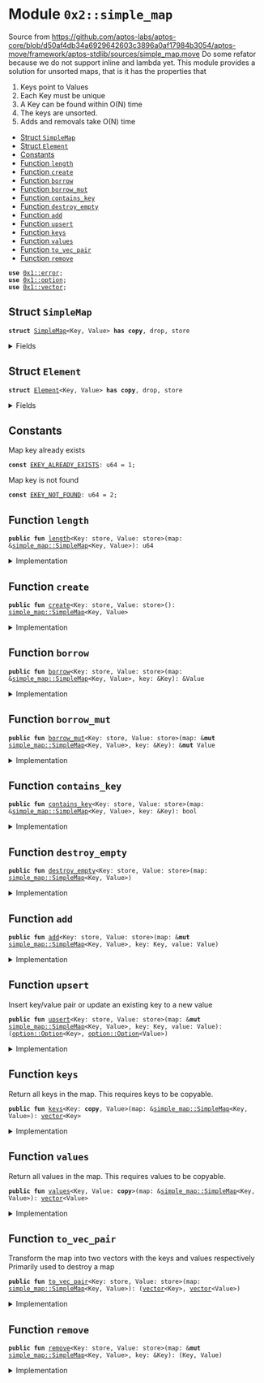 
<a name="0x2_simple_map"></a>

# Module `0x2::simple_map`

Source from https://github.com/aptos-labs/aptos-core/blob/d50af4db34a6929642603c3896a0af17984b3054/aptos-move/framework/aptos-stdlib/sources/simple_map.move
Do some refator because we do not support inline and lambda yet.
This module provides a solution for unsorted maps, that is it has the properties that
1) Keys point to Values
2) Each Key must be unique
3) A Key can be found within O(N) time
4) The keys are unsorted.
5) Adds and removals take O(N) time


-  [Struct `SimpleMap`](#0x2_simple_map_SimpleMap)
-  [Struct `Element`](#0x2_simple_map_Element)
-  [Constants](#@Constants_0)
-  [Function `length`](#0x2_simple_map_length)
-  [Function `create`](#0x2_simple_map_create)
-  [Function `borrow`](#0x2_simple_map_borrow)
-  [Function `borrow_mut`](#0x2_simple_map_borrow_mut)
-  [Function `contains_key`](#0x2_simple_map_contains_key)
-  [Function `destroy_empty`](#0x2_simple_map_destroy_empty)
-  [Function `add`](#0x2_simple_map_add)
-  [Function `upsert`](#0x2_simple_map_upsert)
-  [Function `keys`](#0x2_simple_map_keys)
-  [Function `values`](#0x2_simple_map_values)
-  [Function `to_vec_pair`](#0x2_simple_map_to_vec_pair)
-  [Function `remove`](#0x2_simple_map_remove)


<pre><code><b>use</b> <a href="">0x1::error</a>;
<b>use</b> <a href="">0x1::option</a>;
<b>use</b> <a href="">0x1::vector</a>;
</code></pre>



<a name="0x2_simple_map_SimpleMap"></a>

## Struct `SimpleMap`



<pre><code><b>struct</b> <a href="simple_map.md#0x2_simple_map_SimpleMap">SimpleMap</a>&lt;Key, Value&gt; <b>has</b> <b>copy</b>, drop, store
</code></pre>



<details>
<summary>Fields</summary>


<dl>
<dt>
<code>data: <a href="">vector</a>&lt;<a href="simple_map.md#0x2_simple_map_Element">simple_map::Element</a>&lt;Key, Value&gt;&gt;</code>
</dt>
<dd>

</dd>
</dl>


</details>

<a name="0x2_simple_map_Element"></a>

## Struct `Element`



<pre><code><b>struct</b> <a href="simple_map.md#0x2_simple_map_Element">Element</a>&lt;Key, Value&gt; <b>has</b> <b>copy</b>, drop, store
</code></pre>



<details>
<summary>Fields</summary>


<dl>
<dt>
<code>key: Key</code>
</dt>
<dd>

</dd>
<dt>
<code>value: Value</code>
</dt>
<dd>

</dd>
</dl>


</details>

<a name="@Constants_0"></a>

## Constants


<a name="0x2_simple_map_EKEY_ALREADY_EXISTS"></a>

Map key already exists


<pre><code><b>const</b> <a href="simple_map.md#0x2_simple_map_EKEY_ALREADY_EXISTS">EKEY_ALREADY_EXISTS</a>: u64 = 1;
</code></pre>



<a name="0x2_simple_map_EKEY_NOT_FOUND"></a>

Map key is not found


<pre><code><b>const</b> <a href="simple_map.md#0x2_simple_map_EKEY_NOT_FOUND">EKEY_NOT_FOUND</a>: u64 = 2;
</code></pre>



<a name="0x2_simple_map_length"></a>

## Function `length`



<pre><code><b>public</b> <b>fun</b> <a href="simple_map.md#0x2_simple_map_length">length</a>&lt;Key: store, Value: store&gt;(map: &<a href="simple_map.md#0x2_simple_map_SimpleMap">simple_map::SimpleMap</a>&lt;Key, Value&gt;): u64
</code></pre>



<details>
<summary>Implementation</summary>


<pre><code><b>public</b> <b>fun</b> <a href="simple_map.md#0x2_simple_map_length">length</a>&lt;Key: store, Value: store&gt;(map: &<a href="simple_map.md#0x2_simple_map_SimpleMap">SimpleMap</a>&lt;Key, Value&gt;): u64 {
    <a href="_length">vector::length</a>(&map.data)
}
</code></pre>



</details>

<a name="0x2_simple_map_create"></a>

## Function `create`



<pre><code><b>public</b> <b>fun</b> <a href="simple_map.md#0x2_simple_map_create">create</a>&lt;Key: store, Value: store&gt;(): <a href="simple_map.md#0x2_simple_map_SimpleMap">simple_map::SimpleMap</a>&lt;Key, Value&gt;
</code></pre>



<details>
<summary>Implementation</summary>


<pre><code><b>public</b> <b>fun</b> <a href="simple_map.md#0x2_simple_map_create">create</a>&lt;Key: store, Value: store&gt;(): <a href="simple_map.md#0x2_simple_map_SimpleMap">SimpleMap</a>&lt;Key, Value&gt; {
    <a href="simple_map.md#0x2_simple_map_SimpleMap">SimpleMap</a> {
        data: <a href="_empty">vector::empty</a>(),
    }
}
</code></pre>



</details>

<a name="0x2_simple_map_borrow"></a>

## Function `borrow`



<pre><code><b>public</b> <b>fun</b> <a href="simple_map.md#0x2_simple_map_borrow">borrow</a>&lt;Key: store, Value: store&gt;(map: &<a href="simple_map.md#0x2_simple_map_SimpleMap">simple_map::SimpleMap</a>&lt;Key, Value&gt;, key: &Key): &Value
</code></pre>



<details>
<summary>Implementation</summary>


<pre><code><b>public</b> <b>fun</b> <a href="simple_map.md#0x2_simple_map_borrow">borrow</a>&lt;Key: store, Value: store&gt;(
    map: &<a href="simple_map.md#0x2_simple_map_SimpleMap">SimpleMap</a>&lt;Key, Value&gt;,
    key: &Key,
): &Value {
    <b>let</b> maybe_idx = <a href="simple_map.md#0x2_simple_map_find">find</a>(map, key);
    <b>assert</b>!(<a href="_is_some">option::is_some</a>(&maybe_idx), <a href="_invalid_argument">error::invalid_argument</a>(<a href="simple_map.md#0x2_simple_map_EKEY_NOT_FOUND">EKEY_NOT_FOUND</a>));
    <b>let</b> idx = <a href="_extract">option::extract</a>(&<b>mut</b> maybe_idx);
    &<a href="_borrow">vector::borrow</a>(&map.data, idx).value
}
</code></pre>



</details>

<a name="0x2_simple_map_borrow_mut"></a>

## Function `borrow_mut`



<pre><code><b>public</b> <b>fun</b> <a href="simple_map.md#0x2_simple_map_borrow_mut">borrow_mut</a>&lt;Key: store, Value: store&gt;(map: &<b>mut</b> <a href="simple_map.md#0x2_simple_map_SimpleMap">simple_map::SimpleMap</a>&lt;Key, Value&gt;, key: &Key): &<b>mut</b> Value
</code></pre>



<details>
<summary>Implementation</summary>


<pre><code><b>public</b> <b>fun</b> <a href="simple_map.md#0x2_simple_map_borrow_mut">borrow_mut</a>&lt;Key: store, Value: store&gt;(
    map: &<b>mut</b> <a href="simple_map.md#0x2_simple_map_SimpleMap">SimpleMap</a>&lt;Key, Value&gt;,
    key: &Key,
): &<b>mut</b> Value {
    <b>let</b> maybe_idx = <a href="simple_map.md#0x2_simple_map_find">find</a>(map, key);
    <b>assert</b>!(<a href="_is_some">option::is_some</a>(&maybe_idx), <a href="_invalid_argument">error::invalid_argument</a>(<a href="simple_map.md#0x2_simple_map_EKEY_NOT_FOUND">EKEY_NOT_FOUND</a>));
    <b>let</b> idx = <a href="_extract">option::extract</a>(&<b>mut</b> maybe_idx);
    &<b>mut</b> <a href="_borrow_mut">vector::borrow_mut</a>(&<b>mut</b> map.data, idx).value
}
</code></pre>



</details>

<a name="0x2_simple_map_contains_key"></a>

## Function `contains_key`



<pre><code><b>public</b> <b>fun</b> <a href="simple_map.md#0x2_simple_map_contains_key">contains_key</a>&lt;Key: store, Value: store&gt;(map: &<a href="simple_map.md#0x2_simple_map_SimpleMap">simple_map::SimpleMap</a>&lt;Key, Value&gt;, key: &Key): bool
</code></pre>



<details>
<summary>Implementation</summary>


<pre><code><b>public</b> <b>fun</b> <a href="simple_map.md#0x2_simple_map_contains_key">contains_key</a>&lt;Key: store, Value: store&gt;(
    map: &<a href="simple_map.md#0x2_simple_map_SimpleMap">SimpleMap</a>&lt;Key, Value&gt;,
    key: &Key,
): bool {
    <b>let</b> maybe_idx = <a href="simple_map.md#0x2_simple_map_find">find</a>(map, key);
    <a href="_is_some">option::is_some</a>(&maybe_idx)
}
</code></pre>



</details>

<a name="0x2_simple_map_destroy_empty"></a>

## Function `destroy_empty`



<pre><code><b>public</b> <b>fun</b> <a href="simple_map.md#0x2_simple_map_destroy_empty">destroy_empty</a>&lt;Key: store, Value: store&gt;(map: <a href="simple_map.md#0x2_simple_map_SimpleMap">simple_map::SimpleMap</a>&lt;Key, Value&gt;)
</code></pre>



<details>
<summary>Implementation</summary>


<pre><code><b>public</b> <b>fun</b> <a href="simple_map.md#0x2_simple_map_destroy_empty">destroy_empty</a>&lt;Key: store, Value: store&gt;(map: <a href="simple_map.md#0x2_simple_map_SimpleMap">SimpleMap</a>&lt;Key, Value&gt;) {
    <b>let</b> <a href="simple_map.md#0x2_simple_map_SimpleMap">SimpleMap</a> { data } = map;
    <a href="_destroy_empty">vector::destroy_empty</a>(data);
}
</code></pre>



</details>

<a name="0x2_simple_map_add"></a>

## Function `add`



<pre><code><b>public</b> <b>fun</b> <a href="simple_map.md#0x2_simple_map_add">add</a>&lt;Key: store, Value: store&gt;(map: &<b>mut</b> <a href="simple_map.md#0x2_simple_map_SimpleMap">simple_map::SimpleMap</a>&lt;Key, Value&gt;, key: Key, value: Value)
</code></pre>



<details>
<summary>Implementation</summary>


<pre><code><b>public</b> <b>fun</b> <a href="simple_map.md#0x2_simple_map_add">add</a>&lt;Key: store, Value: store&gt;(
    map: &<b>mut</b> <a href="simple_map.md#0x2_simple_map_SimpleMap">SimpleMap</a>&lt;Key, Value&gt;,
    key: Key,
    value: Value,
) {
    <b>let</b> maybe_idx = <a href="simple_map.md#0x2_simple_map_find">find</a>(map, &key);
    <b>assert</b>!(<a href="_is_none">option::is_none</a>(&maybe_idx), <a href="_invalid_argument">error::invalid_argument</a>(<a href="simple_map.md#0x2_simple_map_EKEY_ALREADY_EXISTS">EKEY_ALREADY_EXISTS</a>));

    <a href="_push_back">vector::push_back</a>(&<b>mut</b> map.data, <a href="simple_map.md#0x2_simple_map_Element">Element</a> { key, value });
}
</code></pre>



</details>

<a name="0x2_simple_map_upsert"></a>

## Function `upsert`

Insert key/value pair or update an existing key to a new value


<pre><code><b>public</b> <b>fun</b> <a href="simple_map.md#0x2_simple_map_upsert">upsert</a>&lt;Key: store, Value: store&gt;(map: &<b>mut</b> <a href="simple_map.md#0x2_simple_map_SimpleMap">simple_map::SimpleMap</a>&lt;Key, Value&gt;, key: Key, value: Value): (<a href="_Option">option::Option</a>&lt;Key&gt;, <a href="_Option">option::Option</a>&lt;Value&gt;)
</code></pre>



<details>
<summary>Implementation</summary>


<pre><code><b>public</b> <b>fun</b> <a href="simple_map.md#0x2_simple_map_upsert">upsert</a>&lt;Key: store, Value: store&gt;(
    map: &<b>mut</b> <a href="simple_map.md#0x2_simple_map_SimpleMap">SimpleMap</a>&lt;Key, Value&gt;,
    key: Key,
    value: Value
): (std::option::Option&lt;Key&gt;, std::option::Option&lt;Value&gt;) {
    <b>let</b> data = &<b>mut</b> map.data;
    <b>let</b> len = <a href="_length">vector::length</a>(data);
    <b>let</b> i = 0;
    <b>while</b> (i &lt; len) {
        <b>let</b> element = <a href="_borrow">vector::borrow</a>(data, i);
        <b>if</b> (&element.key == &key) {
            <a href="_push_back">vector::push_back</a>(data, <a href="simple_map.md#0x2_simple_map_Element">Element</a> { key, value});
            <a href="_swap">vector::swap</a>(data, i, len);
            <b>let</b> <a href="simple_map.md#0x2_simple_map_Element">Element</a> { key, value } = <a href="_pop_back">vector::pop_back</a>(data);
            <b>return</b> (std::option::some(key), std::option::some(value))
        };
        i = i + 1;
    };
    <a href="_push_back">vector::push_back</a>(&<b>mut</b> map.data, <a href="simple_map.md#0x2_simple_map_Element">Element</a> { key, value });
    (std::option::none(), std::option::none())
}
</code></pre>



</details>

<a name="0x2_simple_map_keys"></a>

## Function `keys`

Return all keys in the map. This requires keys to be copyable.


<pre><code><b>public</b> <b>fun</b> <a href="simple_map.md#0x2_simple_map_keys">keys</a>&lt;Key: <b>copy</b>, Value&gt;(map: &<a href="simple_map.md#0x2_simple_map_SimpleMap">simple_map::SimpleMap</a>&lt;Key, Value&gt;): <a href="">vector</a>&lt;Key&gt;
</code></pre>



<details>
<summary>Implementation</summary>


<pre><code><b>public</b> <b>fun</b> <a href="simple_map.md#0x2_simple_map_keys">keys</a>&lt;Key: <b>copy</b>, Value&gt;(map: &<a href="simple_map.md#0x2_simple_map_SimpleMap">SimpleMap</a>&lt;Key, Value&gt;): <a href="">vector</a>&lt;Key&gt; {
    <b>let</b> i = 0;
    <b>let</b> keys: <a href="">vector</a>&lt;Key&gt; = <a href="_empty">vector::empty</a>();
    <b>let</b> len = <a href="_length">vector::length</a>(&map.data);
    <b>while</b> (i &lt; len) {
        <b>let</b> e = <a href="_borrow">vector::borrow</a>(&map.data, i);
        <a href="_push_back">vector::push_back</a>(&<b>mut</b> keys, e.key);
        i = i + 1;
    };
    keys
}
</code></pre>



</details>

<a name="0x2_simple_map_values"></a>

## Function `values`

Return all values in the map. This requires values to be copyable.


<pre><code><b>public</b> <b>fun</b> <a href="simple_map.md#0x2_simple_map_values">values</a>&lt;Key, Value: <b>copy</b>&gt;(map: &<a href="simple_map.md#0x2_simple_map_SimpleMap">simple_map::SimpleMap</a>&lt;Key, Value&gt;): <a href="">vector</a>&lt;Value&gt;
</code></pre>



<details>
<summary>Implementation</summary>


<pre><code><b>public</b> <b>fun</b> <a href="simple_map.md#0x2_simple_map_values">values</a>&lt;Key, Value: <b>copy</b>&gt;(map: &<a href="simple_map.md#0x2_simple_map_SimpleMap">SimpleMap</a>&lt;Key, Value&gt;): <a href="">vector</a>&lt;Value&gt; {
    <b>let</b> i = 0;
    <b>let</b> values: <a href="">vector</a>&lt;Value&gt; = <a href="_empty">vector::empty</a>();
    <b>let</b> len = <a href="_length">vector::length</a>(&map.data);
    <b>while</b> (i &lt; len) {
        <b>let</b> e = <a href="_borrow">vector::borrow</a>(&map.data, i);
        <a href="_push_back">vector::push_back</a>(&<b>mut</b> values, e.value);
        i = i + 1;
    };
    values
}
</code></pre>



</details>

<a name="0x2_simple_map_to_vec_pair"></a>

## Function `to_vec_pair`

Transform the map into two vectors with the keys and values respectively
Primarily used to destroy a map


<pre><code><b>public</b> <b>fun</b> <a href="simple_map.md#0x2_simple_map_to_vec_pair">to_vec_pair</a>&lt;Key: store, Value: store&gt;(map: <a href="simple_map.md#0x2_simple_map_SimpleMap">simple_map::SimpleMap</a>&lt;Key, Value&gt;): (<a href="">vector</a>&lt;Key&gt;, <a href="">vector</a>&lt;Value&gt;)
</code></pre>



<details>
<summary>Implementation</summary>


<pre><code><b>public</b> <b>fun</b> <a href="simple_map.md#0x2_simple_map_to_vec_pair">to_vec_pair</a>&lt;Key: store, Value: store&gt;(
    map: <a href="simple_map.md#0x2_simple_map_SimpleMap">SimpleMap</a>&lt;Key, Value&gt;): (<a href="">vector</a>&lt;Key&gt;, <a href="">vector</a>&lt;Value&gt;) {
    <b>let</b> keys: <a href="">vector</a>&lt;Key&gt; = <a href="_empty">vector::empty</a>();
    <b>let</b> values: <a href="">vector</a>&lt;Value&gt; = <a href="_empty">vector::empty</a>();
    <b>let</b> <a href="simple_map.md#0x2_simple_map_SimpleMap">SimpleMap</a> { data } = map;
    <b>let</b> i = 0;
    <b>let</b> len = <a href="_length">vector::length</a>(&data);
    <b>while</b> (i &lt; len) {
        <b>let</b> e = <a href="_pop_back">vector::pop_back</a>(&<b>mut</b> data);
        <b>let</b> <a href="simple_map.md#0x2_simple_map_Element">Element</a> { key, value } = e; <a href="_push_back">vector::push_back</a>(&<b>mut</b> keys, key); <a href="_push_back">vector::push_back</a>(&<b>mut</b> values, value);
        i = i + 1;
    };
    <a href="_destroy_empty">vector::destroy_empty</a>(data);
    (keys, values)
}
</code></pre>



</details>

<a name="0x2_simple_map_remove"></a>

## Function `remove`



<pre><code><b>public</b> <b>fun</b> <a href="simple_map.md#0x2_simple_map_remove">remove</a>&lt;Key: store, Value: store&gt;(map: &<b>mut</b> <a href="simple_map.md#0x2_simple_map_SimpleMap">simple_map::SimpleMap</a>&lt;Key, Value&gt;, key: &Key): (Key, Value)
</code></pre>



<details>
<summary>Implementation</summary>


<pre><code><b>public</b> <b>fun</b> <a href="simple_map.md#0x2_simple_map_remove">remove</a>&lt;Key: store, Value: store&gt;(
    map: &<b>mut</b> <a href="simple_map.md#0x2_simple_map_SimpleMap">SimpleMap</a>&lt;Key, Value&gt;,
    key: &Key,
): (Key, Value) {
    <b>let</b> maybe_idx = <a href="simple_map.md#0x2_simple_map_find">find</a>(map, key);
    <b>assert</b>!(<a href="_is_some">option::is_some</a>(&maybe_idx), <a href="_invalid_argument">error::invalid_argument</a>(<a href="simple_map.md#0x2_simple_map_EKEY_NOT_FOUND">EKEY_NOT_FOUND</a>));
    <b>let</b> placement = <a href="_extract">option::extract</a>(&<b>mut</b> maybe_idx);
    <b>let</b> <a href="simple_map.md#0x2_simple_map_Element">Element</a> { key, value } = <a href="_swap_remove">vector::swap_remove</a>(&<b>mut</b> map.data, placement);
    (key, value)
}
</code></pre>



</details>
